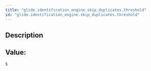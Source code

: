 ```yaml
---
title: "glide.identification_engine.skip_duplicates.threshold"
id: "glide.identification_engine.skip_duplicates.threshold"
---
```

## Description



## Value: 
```
5
```